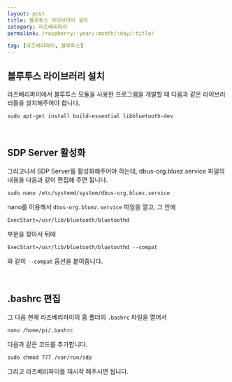```yaml
---
layout: post
title: 블루투스 라이브러리 설치
category: 라즈베리파이
permalink: /raspberry/:year/:month/:day/:title/

tag: [라즈베리파이, 블루투스]
---
```


## 블루투스 라이브러리 설치

라즈베리파이에서 블루투스 모듈을 사용한 프로그램을 개발할 때 다음과 같은 라이브러리들을
설치해주어야 합니다.

~~~
sudo apt-get install build-essential libbluetooth-dev
~~~

<br>

## SDP Server 활성화

그리고나서 SDP Server를 활성화해주어야 하는데, dbus-org.bluez.service 파일의 내용을
다음과 같이 편집해 주면 됩니다.

~~~
sudo nano /etc/systemd/system/dbus-org.bluez.service
~~~

nano를 이용해서 `dbus-org.bluez.service` 파일을 열고, 그 안에

~~~
ExecStart=/usr/lib/bluetooth/bluetoothd
~~~

부분을 찾아서 뒤에

~~~
ExecStart=/usr/lib/bluetooth/bluetoothd --compat
~~~

와 같이 `--compat` 옵션을 붙여줍니다.


<br>

## .bashrc 편집

그 다음 현재 라즈베리파이의 홈 폴더의 `.bashrc` 파일을 열어서

~~~
nano /home/pi/.bashrc
~~~

다음과 같은 코드를 추가합니다.

~~~
sudo chmod 777 /var/run/sdp
~~~

그리고 라즈베리파이를 재시작 해주시면 됩니다.
